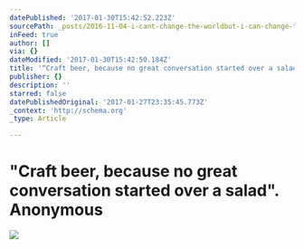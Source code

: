```yaml
---
datePublished: '2017-01-30T15:42:52.223Z'
sourcePath: _posts/2016-11-04-i-cant-change-the-worldbut-i-can-change-the-world-within.md
inFeed: true
author: []
via: {}
dateModified: '2017-01-30T15:42:50.184Z'
title: '“Craft beer, because no great conversation started over a salad". Anonymous'
publisher: {}
description: ''
starred: false
datePublishedOriginal: '2017-01-27T23:35:45.773Z'
_context: 'http://schema.org'
_type: Article

---
```

# "Craft beer, because no great conversation started over a salad". Anonymous
![](https://the-grid-user-content.s3-us-west-2.amazonaws.com/66ba116d-5700-4ec3-bf8b-864004665577.jpg)